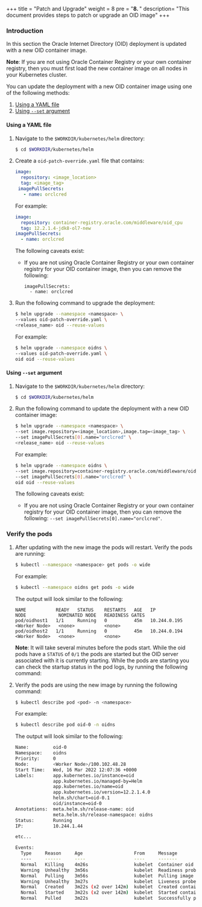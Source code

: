 +++
title = "Patch and Upgrade"
weight = 8 
pre = "<b>8. </b>"
description=  "This document provides steps to patch or upgrade an OID image"
+++

### Introduction

In this section the Oracle Internet Directory (OID) deployment is updated with a new OID container image. 

**Note**: If you are not using Oracle Container Registry or your own container registry, then you must first load the new container image on all nodes in your Kubernetes cluster.

You can update the deployment with a new OID container image using one of the following methods:

1. [Using a YAML file](#using-a-yaml-file)
1. [Using `--set` argument](#using---set-argument)


#### Using a YAML file

1. Navigate to the `$WORKDIR/kubernetes/helm` directory:

   ```bash
   $ cd $WORKDIR/kubernetes/helm
   ```

1. Create a `oid-patch-override.yaml` file that contains:

   ```yaml
   image:
     repository: <image_location>
     tag: <image_tag>
    imagePullSecrets:
      - name: orclcred
   ```

   For example:

   ```yaml
   image:
     repository: container-registry.oracle.com/middleware/oid_cpu
     tag: 12.2.1.4-jdk8-ol7-new
   imagePullSecrets:
     - name: orclcred
   ```
   
   The following caveats exist:
   
   * If you are not using Oracle Container Registry or your own container registry for your OID container image, then you can remove the following:
   
      ```
      imagePullSecrets:
        - name: orclcred
      ```

1. Run the following command to upgrade the deployment:

   ```bash
   $ helm upgrade --namespace <namespace> \
   --values oid-patch-override.yaml \
   <release_name> oid --reuse-values
   ```
   
   For example:
   
   ```bash
   $ helm upgrade --namespace oidns \
   --values oid-patch-override.yaml \
   oid oid --reuse-values
   ```

#### Using `--set` argument

1. Navigate to the `$WORKDIR/kubernetes/helm` directory:

   ```bash
   $ cd $WORKDIR/kubernetes/helm
   ```

1. Run the following command to update the deployment with a new OID container image:

   ```bash
   $ helm upgrade --namespace <namespace> \
   --set image.repository=<image_location>,image.tag=<image_tag> \
   --set imagePullSecrets[0].name="orclcred" \
   <release_name> oid --reuse-values
   ```

   For example:

   ```bash
   $ helm upgrade --namespace oidns \
   --set image.repository=container-registry.oracle.com/middleware/oid_cpu,image.tag=12.2.1.4-jdk8-ol7-new \
   --set imagePullSecrets[0].name="orclcred" \
   oid oid --reuse-values
   ```
   
   The following caveats exist:
   
   * If you are not using Oracle Container Registry or your own container registry for your OID container image, then you can remove the following: `--set imagePullSecrets[0].name="orclcred"`.


### Verify the pods

1. After updating with the new image the pods will restart. Verify the pods are running:

   ```bash
   $ kubectl --namespace <namespace> get pods -o wide
   ```

   For example:

   ```bash
   $ kubectl --namespace oidns get pods -o wide
   ```

   The output will look similar to the following:
   
   ```
   NAME           READY   STATUS    RESTARTS   AGE   IP             NODE            NOMINATED NODE   READINESS GATES
   pod/oidhost1   1/1     Running   0          45m   10.244.0.195   <Worker Node>   <none>           <none>
   pod/oidhost2   1/1     Running   0          45m   10.244.0.194   <Worker Node>   <none>           <none>
   ```
   
   **Note**: It will take several minutes before the pods start. While the oid pods have a `STATUS` of `0/1` the pods are started but the OID server associated with it is currently starting. While the pods are starting you can check the startup status in the pod logs, by running the following command:
   
1. Verify the pods are using the new image by running the following command:

   ```bash
   $ kubectl describe pod <pod> -n <namespace>
   ```

   For example:

   ```bash
   $ kubectl describe pod oid-0 -n oidns
   ```

   The output will look similar to the following:

   ```bash
   Name:         oid-0
   Namespace:    oidns
   Priority:     0
   Node:         <Worker Node>/100.102.48.28
   Start Time:   Wed, 16 Mar 2022 12:07:36 +0000
   Labels:       app.kubernetes.io/instance=oid
                 app.kubernetes.io/managed-by=Helm
                 app.kubernetes.io/name=oid
                 app.kubernetes.io/version=12.2.1.4.0
                 helm.sh/chart=oid-0.1
                 oid/instance=oid-0
   Annotations:  meta.helm.sh/release-name: oid
                 meta.helm.sh/release-namespace: oidns
   Status:       Running
   IP:           10.244.1.44

   etc...

   Events:
     Type     Reason     Age                   From     Message
     ----     ------     ----                  ----     -------
     Normal   Killing    4m26s                 kubelet  Container oid definition changed, will be restarted
     Warning  Unhealthy  3m56s                 kubelet  Readiness probe failed:
     Normal   Pulling    3m56s                 kubelet  Pulling image "container-registry.oracle.com/middleware/oid_cpu:12.2.1.4-jdk8-ol7-new"
     Warning  Unhealthy  3m27s                 kubelet  Liveness probe failed: dial tcp 10.244.1.44:1389: connect: connection refused
     Normal   Created    3m22s (x2 over 142m)  kubelet  Created container oid
     Normal   Started    3m22s (x2 over 142m)  kubelet  Started container oid
     Normal   Pulled     3m22s                 kubelet  Successfully pulled image "container-registry.oracle.com/middleware/oid_cpu:12.2.1.4-jdk8-ol7-new" in 33.477063844s
   ```